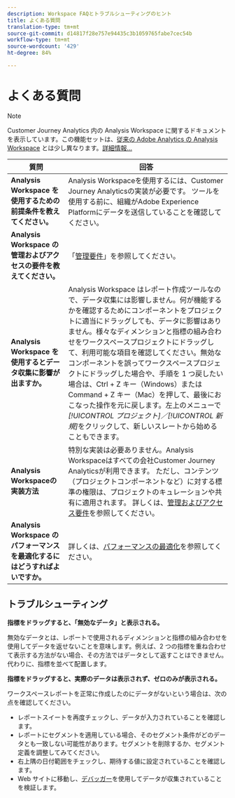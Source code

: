 ```yaml
---
description: Workspace FAQとトラブルシューティングのヒント
title: よくある質問
translation-type: tm+mt
source-git-commit: d14817f28e757e94435c3b1059765fabe7cec54b
workflow-type: tm+mt
source-wordcount: '429'
ht-degree: 84%

---
```



# よくある質問

>[!NOTE]
>
>Customer Journey Analytics 内の Analysis Workspace に関するドキュメントを表示しています。この機能セットは、[従来の Adobe Analytics の Analysis Workspace](https://docs.adobe.com/content/help/ja-JP/analytics/analyze/analysis-workspace/home.html) とは少し異なります。[詳細情報...](/help/getting-started/cja-aa.md)

| 質問 | 回答 |
|--- |--- |
| **Analysis Workspace を使用するための前提条件を教えてください。** | Analysis Workspaceを使用するには、Customer Journey Analyticsの実装が必要です。 ツールを使用する前に、組織がAdobe Experience Platformにデータを送信していることを確認してください。 |
| **Analysis Workspace の管理およびアクセスの要件を教えてください。** | 「[管理要件](/help/analysis-workspace/workspace-faq/frequently-asked-questions-analysis-workspace.md)」を参照してください。 |
| **Analysis Workspace を使用するとデータ収集に影響が出ますか。** | Analysis Workspace はレポート作成ツールなので、データ収集には影響しません。何が機能するかを確認するためにコンポーネントをプロジェクトに適当にドラッグしても、データに影響はありません。様々なディメンションと指標の組み合わせをワークスペースプロジェクトにドラッグして、利用可能な項目を確認してください。無効なコンポーネントを誤ってワークスペースプロジェクトにドラッグした場合や、手順を 1 つ戻したい場合は、Ctrl + Z キー（Windows）または Command + Z キー（Mac）を押して、最後におこなった操作を元に戻します。左上のメニューで&#x200B;*[!UICONTROL プロジェクト]／[!UICONTROL 新規]*&#x200B;をクリックして、新しいスレートから始めることもできます。 |
| **Analysis Workspaceの実装方法** | 特別な実装は必要ありません。Analysis Workspaceはすべての会社Customer Journey Analyticsが利用できます。 ただし、コンテンツ（プロジェクトコンポーネントなど）に対する標準の権限は、プロジェクトのキュレーションや共有に適用されます。 詳しくは、[管理およびアクセス要件](/help/analysis-workspace/workspace-faq/frequently-asked-questions-analysis-workspace.md)を参照してください。 |
| **Analysis Workspace のパフォーマンスを最適化するにはどうすればよいですか。** | 詳しくは、[パフォーマンスの最適化](/help/analysis-workspace/workspace-faq/optimizing-performance.md)を参照してください。 |

## トラブルシューティング

**指標をドラッグすると、「無効なデータ」と表示される。**

無効なデータとは、レポートで使用されるディメンションと指標の組み合わせを使用してデータを返せないことを意味します。例えば、2 つの指標を重ね合わせて表示する方法がない場合、その方法ではデータとして返すことはできません。代わりに、指標を並べて配置します。

**指標をドラッグすると、実際のデータは表示されず、ゼロのみが表示される。**

ワークスペースレポートを正常に作成したのにデータがないという場合は、次の点を確認してください。

* レポートスイートを再度チェックし、データが入力されていることを確認します。
* レポートにセグメントを適用している場合、そのセグメント条件がどのデータとも一致しない可能性があります。セグメントを削除するか、セグメント定義を調整してみてください。
* 右上隅の日付範囲をチェックし、期待する値に設定されていることを確認します。
* Web サイトに移動し、[デバッガー](https://experienceleague.adobe.com/docs/debugger/using/experience-cloud-debugger.html?lang=ja-JP)を使用してデータが収集されていることを検証します。